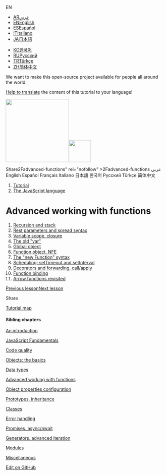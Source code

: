 EN

- <a href="https://ar.javascript.info/advanced-functions" class="supported-langs__link"><span class="supported-langs__brief">AR</span><span>عربي</span></a>
- <a href="advanced-functions.html" class="supported-langs__link"><span class="supported-langs__brief">EN</span><span>English</span></a>
- <a href="https://es.javascript.info/advanced-functions" class="supported-langs__link"><span class="supported-langs__brief">ES</span><span>Español</span></a>
- <a href="https://it.javascript.info/advanced-functions" class="supported-langs__link"><span class="supported-langs__brief">IT</span><span>Italiano</span></a>
- <a href="https://ja.javascript.info/advanced-functions" class="supported-langs__link"><span class="supported-langs__brief">JA</span><span>日本語</span></a>

<!-- -->

- <a href="https://ko.javascript.info/advanced-functions" class="supported-langs__link"><span class="supported-langs__brief">KO</span><span>한국어</span></a>
- <a href="advanced-functions%22" class="supported-langs__link"><span class="supported-langs__brief">RU</span><span>Русский</span></a>
- <a href="https://tr.javascript.info/advanced-functions" class="supported-langs__link"><span class="supported-langs__brief">TR</span><span>Türkçe</span></a>
- <a href="https://zh.javascript.info/advanced-functions" class="supported-langs__link"><span class="supported-langs__brief">ZH</span><span>简体中文</span></a>

We want to make this open-source project available for people all around the world.

[Help to translate](translate.html) the content of this tutorial to your language!

<a href="index.html" class="sitetoolbar__link sitetoolbar__link_logo"><img src="img/sitetoolbar__logo_en.svg" class="sitetoolbar__logo sitetoolbar__logo_normal" width="200" /><img src="img/sitetoolbar__logo_small_en.svg" class="sitetoolbar__logo sitetoolbar__logo_small" width="70" /></a>

<span class="share-icons__title">Share</span>2Fadvanced-functions" rel="nofollow" &gt;2Fadvanced-functions عربي English Español Français Italiano 日本語 한국어 Русский Türkçe 简体中文

1.  <a href="index.html" class="breadcrumbs__link"><span class="breadcrumbs__hidden-text">Tutorial</span></a>
2.  <span id="breadcrumb-1"><a href="js.html" class="breadcrumbs__link"><span>The JavaScript language</span></a></span>

# Advanced working with functions

1.  <a href="recursion.html" class="lessons-list__link">Recursion and stack</a>
2.  <a href="rest-parameters-spread.html" class="lessons-list__link">Rest parameters and spread syntax</a>
3.  <a href="closure.html" class="lessons-list__link">Variable scope, closure</a>
4.  <a href="var.html" class="lessons-list__link">The old "var"</a>
5.  <a href="global-object.html" class="lessons-list__link">Global object</a>
6.  <a href="function-object.html" class="lessons-list__link">Function object, NFE</a>
7.  <a href="new-function.html" class="lessons-list__link">The "new Function" syntax</a>
8.  <a href="settimeout-setinterval.html" class="lessons-list__link">Scheduling: setTimeout and setInterval</a>
9.  <a href="call-apply-decorators.html" class="lessons-list__link">Decorators and forwarding, call/apply</a>
10. <a href="bind.html" class="lessons-list__link">Function binding</a>
11. <a href="arrow-functions.html" class="lessons-list__link">Arrow functions revisited</a>

<a href="json.html" class="page__nav page__nav_prev"><span class="page__nav-text"><span class="page__nav-text-shortcut"></span></span><span class="page__nav-text-alternate">Previous lesson</span></a><a href="recursion.html" class="page__nav page__nav_next"><span class="page__nav-text"><span class="page__nav-text-shortcut"></span></span><span class="page__nav-text-alternate">Next lesson</span></a>

<span class="share-icons__title">Share</span><a href="https://twitter.com/share?url=https%3A%2F%2Fjavascript.info%2Fadvanced-functions" class="share share_tw"></a><a href="https://www.facebook.com/sharer/sharer.php?s=100&amp;p%5Burl%5D=https%3A%2F%2Fjavascript.info%2Fadvanced-functions" class="share share_fb"></a>

<a href="tutorial/map.html" class="map"><span class="map__text">Tutorial map</span></a>

<a href="tutorial/map.html" class="map"></a>

#### Sibling chapters

<a href="getting-started.html" class="sidebar__link">An introduction</a>

<a href="first-steps.html" class="sidebar__link">JavaScript Fundamentals</a>

<a href="code-quality.html" class="sidebar__link">Code quality</a>

<a href="object-basics.html" class="sidebar__link">Objects: the basics</a>

<a href="data-types.html" class="sidebar__link">Data types</a>

<a href="advanced-functions.html" class="sidebar__link">Advanced working with functions</a>

<a href="object-properties.html" class="sidebar__link">Object properties configuration</a>

<a href="prototypes.html" class="sidebar__link">Prototypes, inheritance</a>

<a href="classes.html" class="sidebar__link">Classes</a>

<a href="error-handling.html" class="sidebar__link">Error handling</a>

<a href="async.html" class="sidebar__link">Promises, async/await</a>

<a href="generators-iterators.html" class="sidebar__link">Generators, advanced iteration</a>

<a href="modules.html" class="sidebar__link">Modules</a>

<a href="js-misc.html" class="sidebar__link">Miscellaneous</a>

<a href="https://twitter.com/share?url=https%3A%2F%2Fjavascript.info%2Fadvanced-functions" class="share share_tw sidebar__share"></a><a href="https://www.facebook.com/sharer/sharer.php?s=100&amp;p%5Burl%5D=https%3A%2F%2Fjavascript.info%2Fadvanced-functions" class="share share_fb sidebar__share"></a> <a href="https://github.com/javascript-tutorial/en.javascript.info/blob/master/1-js/06-advanced-functions" class="sidebar__link">Edit on GitHub</a>
